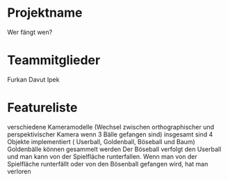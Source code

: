  # Projektname
Wer fängt wen?

# Teammitglieder
Furkan Davut Ipek

# Featureliste
verschiedene Kameramodelle (Wechsel zwischen orthographischer und perspektivischer Kamera wenn 3 Bälle gefangen sind)
insgesamt sind 4 Objekte implementiert ( Userball, Goldenball, Böseball und Baum)
Goldenbälle können gesammelt werden
Der Böseball verfolgt den Userball und man kann von der Spielfläche runterfallen.
Wenn man von der Spielfläche runterfällt oder von den Bösenball gefangen wird, hat man verloren
